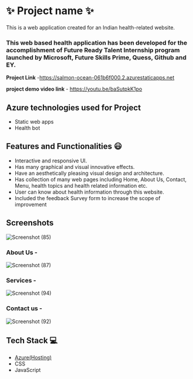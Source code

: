 # ✨  Project name ✨

This is a web application created for an Indian health-related website.

### This web based health application has been developed for the accomplishment of Future Ready Talent Internship program launched by Microsoft, Future Skills Prime, Quess, Github and EY.


**Project Link** -https://salmon-ocean-061b6f000.2.azurestaticapps.net

**project demo video link** - https://youtu.be/baSutpkK1po

## Azure technologies used for Project

- Static web apps
- Health bot

## Features and Functionalities 😃

- Interactive and responsive UI.
- Has many graphical and visual innovative effects.
- Have an aesthetically pleasing visual design and architecture.
- Has collection of many web pages including Home, About Us, Contact, Menu, health topics and health related information etc.
- User can know about health information through this website.
- Included the feedback Survey form to increase the scope of improvement 

## Screenshots

![Screenshot (85)](https://user-images.githubusercontent.com/117182812/203002331-d0a3dbd5-7bfe-4b24-b817-d256306b36c8.png)





   

### About Us -

![Screenshot (87)](https://user-images.githubusercontent.com/117182812/203002379-db8bf3bb-330b-4c64-9e22-b0670440fcd2.png)



### Services -

![Screenshot (94)](https://user-images.githubusercontent.com/117182812/203002993-f81731e1-c23b-40f3-8f98-0633d33fa9a1.png)







### Contact us -

![Screenshot (92)](https://user-images.githubusercontent.com/117182812/203002509-9d37de72-d3f3-4195-8016-872e5723b84a.png)




## Tech Stack 💻

- [Azure(Hosting)](https://azure.microsoft.com/en-in/features/azure-portal/)
- CSS
- JavaScript
